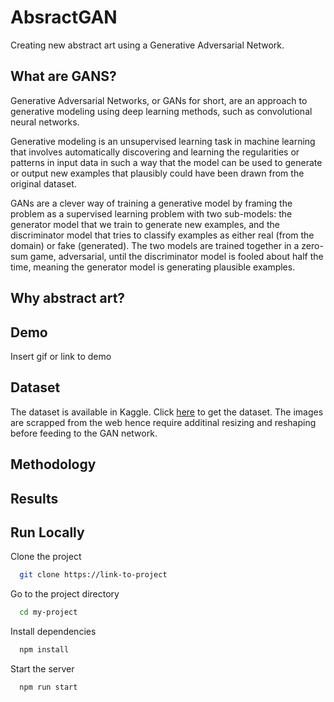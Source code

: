 
# AbsractGAN

Creating new abstract art using a Generative Adversarial Network.




## What are GANS?

Generative Adversarial Networks, or GANs for short, are an approach to generative modeling using deep learning methods, such as convolutional neural networks.

Generative modeling is an unsupervised learning task in machine learning that involves automatically discovering and learning the regularities or patterns in input data in such a way that the model can be used to generate or output new examples that plausibly could have been drawn from the original dataset.

GANs are a clever way of training a generative model by framing the problem as a supervised learning problem with two sub-models: the generator model that we train to generate new examples, and the discriminator model that tries to classify examples as either real (from the domain) or fake (generated). The two models are trained together in a zero-sum game, adversarial, until the discriminator model is fooled about half the time, meaning the generator model is generating plausible examples.


## Why abstract art?
## Demo

Insert gif or link to demo


## Dataset

The dataset is available in Kaggle. Click [here](https://www.kaggle.com/bryanb/abstract-art-gallery) to get the dataset. The images are scrapped from the web hence require additinal resizing and reshaping before feeding to the GAN network.

## Methodology
## Results
## Run Locally

Clone the project

```bash
  git clone https://link-to-project
```

Go to the project directory

```bash
  cd my-project
```

Install dependencies

```bash
  npm install
```

Start the server

```bash
  npm run start
```

